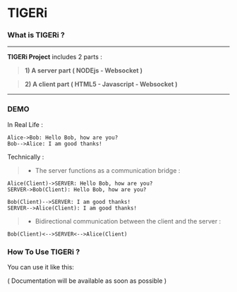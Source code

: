 TIGERi
===================

### What is TIGERi ?

----------

 **TIGERi Project** includes 2 parts :
 
> **1) A server part ( NODEjs - Websocket )** 

> **2) A client part ( HTML5 - Javascript - Websocket )** 

----------
### DEMO 

In Real Life :
```sequence
Alice->Bob: Hello Bob, how are you?
Bob-->Alice: I am good thanks!
```

Technically :

> - The server functions as a communication bridge  : 
```sequence
Alice(Client)->SERVER: Hello Bob, how are you?
SERVER->Bob(Client): Hello Bob, how are you?

Bob(Client)-->SERVER: I am good thanks!
SERVER-->Alice(Client): I am good thanks!
```

> - Bidirectional communication between the client and the server :
```sequence
Bob(Client)<-->SERVER<-->Alice(Client)
```

### How To Use TIGERi ?

You can use it like this:

( Documentation will be available as soon as possible )
